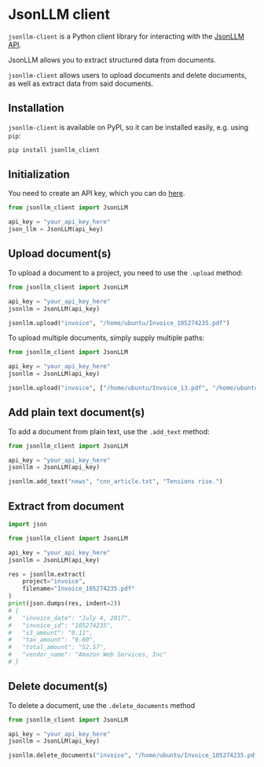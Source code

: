 # JsonLLM client

`jsonllm-client` is a Python client library for interacting with the [JsonLLM API](https://jsonllm.com/).

JsonLLM allows you to extract structured data from documents.

`jsonllm-client` allows users to upload documents and delete documents, as well as extract data from said 
documents.

## Installation

`jsonllm-client` is available on PyPI, so it can be installed easily, e.g. using `pip`:

```bash
pip install jsonllm_client
```

## Initialization

You need to create an API key, which you can do [here](https://jsonllm.com/api-keys).

```python
from jsonllm_client import JsonLLM

api_key = "your_api_key_here"
json_llm = JsonLLM(api_key)

```


## Upload document(s)

To upload a document to a project, you need to use the `.upload` method:

```python
from jsonllm_client import JsonLLM

api_key = "your_api_key_here"
jsonllm = JsonLLM(api_key)

jsonllm.upload("invoice", "/home/ubuntu/Invoice_105274235.pdf")
```

To upload multiple documents, simply supply multiple paths:

```python
from jsonllm_client import JsonLLM

api_key = "your_api_key_here"
jsonllm = JsonLLM(api_key)

jsonllm.upload("invoice", ["/home/ubuntu/Invoice_13.pdf", "/home/ubuntu/Invoice_91.pdf"])
```


## Add plain text document(s)

To add a document from plain text, use the `.add_text` method:

```python
from jsonllm_client import JsonLLM

api_key = "your_api_key_here"
jsonllm = JsonLLM(api_key)

jsonllm.add_text("news", "cnn_article.txt", "Tensions rise.")
```

## Extract from document

```python
import json

from jsonllm_client import JsonLLM

api_key = "your_api_key_here"
jsonllm = JsonLLM(api_key)

res = jsonllm.extract(
    project="invoice",
    filename="Invoice_105274235.pdf"
)
print(json.dumps(res, indent=2))
# {
#   "invoice_date": "July 4, 2017",
#   "invoice_id": "105274235",
#   "s3_amount": "0.11",
#   "tax_amount": "0.00",
#   "total_amount": "52.57",
#   "vendor_name": "Amazon Web Services, Inc"
# }

```

## Delete document(s)

To delete a document, use the `.delete_documents` method

```python
from jsonllm_client import JsonLLM

api_key = "your_api_key_here"
jsonllm = JsonLLM(api_key)

jsonllm.delete_documents("invoice", "/home/ubuntu/Invoice_105274235.pdf")
```
